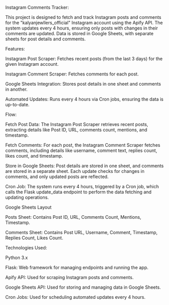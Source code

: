 Instagram Comments Tracker:

  This project is designed to fetch and track Instagram posts and comments for the "kalyanjewllers_official" Instagram account using the Apify API. The system updates every 4 hours, ensuring only posts with changes in their comments are updated. Data is stored in Google Sheets, with separate sheets for post details and comments.

Features:
  
  Instagram Post Scraper: Fetches recent posts (from the last 3 days) for the given Instagram account.
  
  Instagram Comment Scraper: Fetches comments for each post.
  
  Google Sheets Integration: Stores post details in one sheet and comments in another.
  
  Automated Updates: Runs every 4 hours via Cron jobs, ensuring the data is up-to-date.

Flow:

  Fetch Post Data: The Instagram Post Scraper retrieves recent posts, extracting details like Post ID, URL, comments count, mentions, and timestamp.

  Fetch Comments: For each post, the Instagram Comment Scraper fetches comments, including details like username, comment text, replies count, likes count, and timestamp.

  Store in Google Sheets: Post details are stored in one sheet, and comments are stored in a separate sheet. Each update checks for changes in comments, and only updated posts are reflected.

  Cron Job: The system runs every 4 hours, triggered by a Cron job, which calls the Flask update_data endpoint to perform the data fetching and updating operations.

Google Sheets Layout

  Posts Sheet: Contains Post ID, URL, Comments Count, Mentions, Timestamp.
  
  Comments Sheet: Contains Post URL, Username, Comment, Timestamp, Replies Count, Likes Count.

Technologies Used:

  Python 3.x
  
  Flask: Web framework for managing endpoints and running the app.
  
  Apify API: Used for scraping Instagram posts and comments.
  
  Google Sheets API: Used for storing and managing data in Google Sheets.
  
  Cron Jobs: Used for scheduling automated updates every 4 hours.
